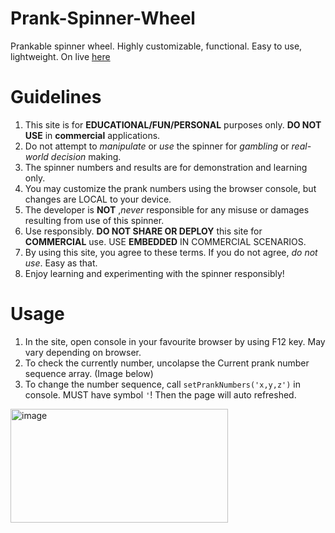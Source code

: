# Prank-Spinner-Wheel
Prankable spinner wheel. Highly customizable, functional. Easy to use, lightweight.
On live [here](https://dev1012-lzh.github.io/Special-Spinner-Wheel/)

# Guidelines
1. This site is for **EDUCATIONAL/FUN/PERSONAL** purposes only. **DO NOT USE** in **commercial** applications.
2. Do not attempt to _manipulate_ or _use_ the spinner for _gambling_ or _real-world decision_ making.
3. The spinner numbers and results are for demonstration and learning only.
4. You may customize the prank numbers using the browser console, but changes are LOCAL to your device.
5. The developer is **NOT** ,_never_ responsible for any misuse or damages resulting from use of this spinner.
6. Use responsibly. **DO NOT SHARE OR DEPLOY** this site for **COMMERCIAL** use. USE **EMBEDDED** IN COMMERCIAL SCENARIOS.
7. By using this site, you agree to these terms. If you do not agree, _do not use_. Easy as that.
8. Enjoy learning and experimenting with the spinner responsibly!

# Usage
1. In the site, open console in your favourite browser by using F12 key. May vary depending on browser.
2. To check the currently number, uncolapse the Current prank number sequence array. (Image below)
3. To change the number sequence, call `setPrankNumbers('x,y,z')` in console. MUST have symbol `'`! Then the page will auto refreshed. 

<img width="348" height="182" alt="image" src="https://github.com/user-attachments/assets/ba4a2d68-1447-4d28-86cb-7573eca17b1a" />
